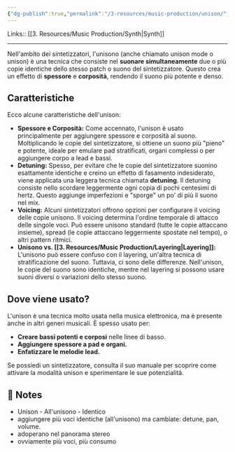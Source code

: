 ```yaml
---
{"dg-publish":true,"permalink":"/3-resources/music-production/unison/","tags":["type/note"]}
---
```


Links:: [[3. Resources/Music Production/Synth\|Synth]]

---
Nell'ambito dei sintetizzatori, l'unisono (anche chiamato unison mode o unison) è una tecnica che consiste nel **suonare simultaneamente** due o più copie identiche dello stesso patch o suono del sintetizzatore. Questo crea un effetto di **spessore** e **corposità**, rendendo il suono più potente e denso.

## Caratteristiche

Ecco alcune caratteristiche dell'unison:

- **Spessore e Corposità:** Come accennato, l'unison è usato principalmente per aggiungere spessore e corposità al suono. Moltiplicando le copie del sintetizzatore, si ottiene un suono più "pieno" e potente, ideale per emulare pad stratificati, organi complessi o per aggiungere corpo a lead e bassi.
- **Detuning:** Spesso, per evitare che le copie del sintetizzatore suonino esattamente identiche e creino un effetto di fasamento indesiderato, viene applicata una leggera tecnica chiamata **detuning**. Il detuning consiste nello scordare leggermente ogni copia di pochi centesimi di hertz. Questo aggiunge imperfezioni e "sporge" un po' di più il suono nel mix.
- **Voicing:** Alcuni sintetizzatori offrono opzioni per configurare il voicing delle copie unisono. Il voicing determina l'ordine temporale di attacco delle singole voci. Può essere unisono standard (tutte le copie attaccano insieme), spread (le copie attaccano leggermente spostate nel tempo), o altri pattern ritmici.
- **Unisono vs. [[3. Resources/Music Production/Layering\|Layering]]:** L'unisono può essere confuso con il layering, un'altra tecnica di stratificazione del suono. Tuttavia, ci sono delle differenze. Nell'unison, le copie del suono sono identiche, mentre nel layering si possono usare suoni diversi o variazioni dello stesso suono.

## Dove viene usato?

L'unison è una tecnica molto usata nella musica elettronica, ma è presente anche in altri generi musicali. È spesso usato per:

- **Creare bassi potenti e corposi** nelle linee di basso.
- **Aggiungere spessore a pad e organi.**
- **Enfatizzare le melodie lead.**

Se possiedi un sintetizzatore, consulta il suo manuale per scoprire come attivare la modalità unison e sperimentare le sue potenzialità.


## 📝 Notes

- Unison - All'unisono - Identico
- aggiungere più voci identiche (all'unisono) ma cambiate: detune, pan, volume.
- adoperano nel panorama stereo
- ovviamente più voci, più consumo




